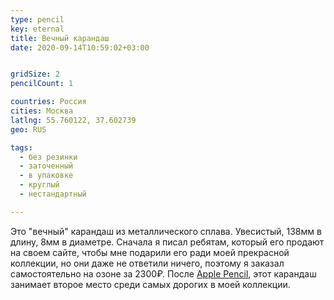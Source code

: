 ```yaml
---
type: pencil
key: eternal
title: Вечный карандаш
date: 2020-09-14T10:59:02+03:00


gridSize: 2
pencilCount: 1

countries: Россия
cities: Москва
latlng: 55.760122, 37.602739
geo: RUS

tags:
  - без резинки
  - заточенный
  - в упаковке
  - круглый
  - нестандартный

---
```


Это "вечный" карандаш из металлического сплава. Увесистый, 138мм в длину, 8мм в диаметре. Сначала я писал ребятам, который его продают на своем сайте, чтобы мне подарили его ради моей прекрасной коллекции, но они даже не ответили ничего, поэтому я заказал самостоятельно на озоне за 2300₽. После [Apple Pencil](?display=apple-pencil-1), этот карандаш занимает второе место среди самых дорогих в моей коллекции.
